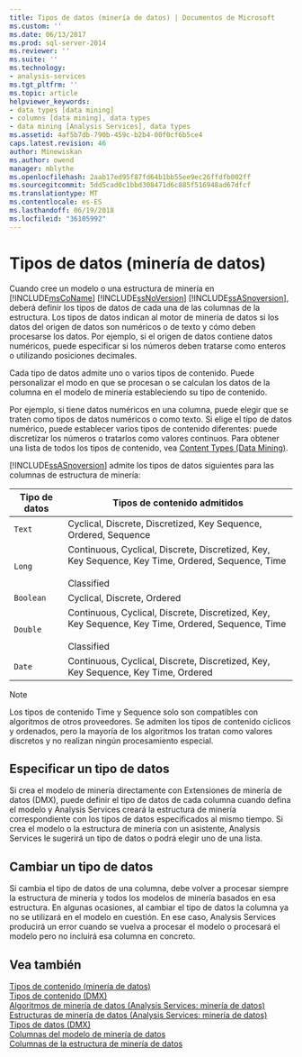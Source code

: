 ```yaml
---
title: Tipos de datos (minería de datos) | Documentos de Microsoft
ms.custom: ''
ms.date: 06/13/2017
ms.prod: sql-server-2014
ms.reviewer: ''
ms.suite: ''
ms.technology:
- analysis-services
ms.tgt_pltfrm: ''
ms.topic: article
helpviewer_keywords:
- data types [data mining]
- columns [data mining], data types
- data mining [Analysis Services], data types
ms.assetid: 4af5b7db-790b-459c-b2b4-00f0cf6b5ce4
caps.latest.revision: 46
author: Minewiskan
ms.author: owend
manager: mblythe
ms.openlocfilehash: 2aab17ed95f87fd64b1bb55ee9ec26ffdfb002ff
ms.sourcegitcommit: 5dd5cad0c1bbd308471d6c885f516948ad67dfcf
ms.translationtype: MT
ms.contentlocale: es-ES
ms.lasthandoff: 06/19/2018
ms.locfileid: "36105992"
---
```

# <a name="data-types-data-mining"></a>Tipos de datos (minería de datos)
  Cuando cree un modelo o una estructura de minería en [!INCLUDE[msCoName](../../includes/msconame-md.md)] [!INCLUDE[ssNoVersion](../../includes/ssnoversion-md.md)] [!INCLUDE[ssASnoversion](../../includes/ssasnoversion-md.md)], deberá definir los tipos de datos de cada una de las columnas de la estructura. Los tipos de datos indican al motor de minería de datos si los datos del origen de datos son numéricos o de texto y cómo deben procesarse los datos. Por ejemplo, si el origen de datos contiene datos numéricos, puede especificar si los números deben tratarse como enteros o utilizando posiciones decimales.  
  
 Cada tipo de datos admite uno o varios tipos de contenido. Puede personalizar el modo en que se procesan o se calculan los datos de la columna en el modelo de minería estableciendo su tipo de contenido.  
  
 Por ejemplo, si tiene datos numéricos en una columna, puede elegir que se traten como tipos de datos numéricos o como texto. Si elige el tipo de datos numérico, puede establecer varios tipos de contenido diferentes: puede discretizar los números o tratarlos como valores continuos. Para obtener una lista de todos los tipos de contenido, vea [Content Types &#40;Data Mining&#41;](content-types-data-mining.md).  
  
 [!INCLUDE[ssASnoversion](../../includes/ssasnoversion-md.md)] admite los tipos de datos siguientes para las columnas de estructura de minería:  
  
|Tipo de datos|Tipos de contenido admitidos|  
|---------------|-----------------------------|  
|`Text`|Cyclical, Discrete, Discretized, Key Sequence, Ordered, Sequence|  
|`Long`|Continuous, Cyclical, Discrete, Discretized, Key, Key Sequence, Key Time, Ordered, Sequence, Time<br /><br /> Classified|  
|`Boolean`|Cyclical, Discrete, Ordered|  
|`Double`|Continuous, Cyclical, Discrete, Discretized, Key, Key Sequence, Key Time, Ordered, Sequence, Time<br /><br /> Classified|  
|`Date`|Continuous, Cyclical, Discrete, Discretized, Key, Key Sequence, Key Time, Ordered|  
  
> [!NOTE]  
>  Los tipos de contenido Time y Sequence solo son compatibles con algoritmos de otros proveedores. Se admiten los tipos de contenido cíclicos y ordenados, pero la mayoría de los algoritmos los tratan como valores discretos y no realizan ningún procesamiento especial.  
  
## <a name="specifying-a-data-type"></a>Especificar un tipo de datos  
 Si crea el modelo de minería directamente con Extensiones de minería de datos (DMX), puede definir el tipo de datos de cada columna cuando defina el modelo y Analysis Services creará la estructura de minería correspondiente con los tipos de datos especificados al mismo tiempo. Si crea el modelo o la estructura de minería con un asistente, Analysis Services le sugerirá un tipo de datos o podrá elegir uno de una lista.  
  
## <a name="changing-a-data-type"></a>Cambiar un tipo de datos  
 Si cambia el tipo de datos de una columna, debe volver a procesar siempre la estructura de minería y todos los modelos de minería basados en esa estructura. En algunas ocasiones, al cambiar el tipo de datos la columna ya no se utilizará en el modelo en cuestión. En ese caso, Analysis Services producirá un error cuando se vuelva a procesar el modelo o procesará el modelo pero no incluirá esa columna en concreto.  
  
## <a name="see-also"></a>Vea también  
 [Tipos de contenido &#40;minería de datos&#41;](content-types-data-mining.md)   
 [Tipos de contenido &#40;DMX&#41;](/sql/dmx/content-types-dmx)   
 [Algoritmos de minería de datos &#40;Analysis Services: minería de datos&#41;](data-mining-algorithms-analysis-services-data-mining.md)   
 [Estructuras de minería de datos &#40;Analysis Services: minería de datos&#41;](mining-structures-analysis-services-data-mining.md)   
 [Tipos de datos &#40;DMX&#41;](/sql/dmx/data-types-dmx)   
 [Columnas del modelo de minería de datos](mining-model-columns.md)   
 [Columnas de la estructura de minería de datos](mining-structure-columns.md)  
  
  
